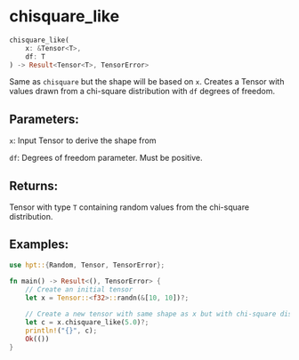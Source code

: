 # chisquare_like
```rust
chisquare_like(
    x: &Tensor<T>,
    df: T
) -> Result<Tensor<T>, TensorError>
```
Same as `chisquare` but the shape will be based on `x`. Creates a Tensor with values drawn from a chi-square distribution with `df` degrees of freedom.

## Parameters:
`x`: Input Tensor to derive the shape from

`df`: Degrees of freedom parameter. Must be positive.

## Returns:
Tensor with type `T` containing random values from the chi-square distribution.

## Examples:
```rust
use hpt::{Random, Tensor, TensorError};

fn main() -> Result<(), TensorError> {
    // Create an initial tensor
    let x = Tensor::<f32>::randn(&[10, 10])?;
    
    // Create a new tensor with same shape as x but with chi-square distribution
    let c = x.chisquare_like(5.0)?;
    println!("{}", c);
    Ok(())
}
```